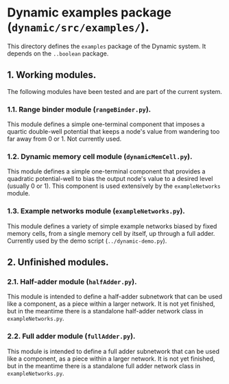# Dynamic examples package (`dynamic/src/examples/`).

This directory defines the `examples` package of the Dynamic system.
It depends on the `..boolean` package.

## 1. Working modules.

The following modules have been tested and are part of the current system.

### 1.1. Range binder module (`rangeBinder.py`).

This module defines a simple one-terminal component that imposes a quartic
double-well potential that keeps a node's value from wandering too far away
from 0 or 1.  Not currently used.

### 1.2. Dynamic memory cell module (`dynamicMemCell.py`).

This module defines a simple one-terminal component that provides a quadratic
potential-well to bias the output node's value to a desired level (usually 0 
or 1).  This component is used extensively by the `exampleNetworks` module.

### 1.3. Example networks module (`exampleNetworks.py`).

This module defines a variety of simple example networks biased by fixed
memory cells, from a single memory cell by itself, up through a full adder.
Currently used by the demo script (`../dynamic-demo.py`).

## 2. Unfinished modules.

### 2.1. Half-adder module (`halfAdder.py`).

This module is intended to define a half-adder subnetwork that can be used 
like a component, as a piece within a larger network.  It is not yet
finished, but in the meantime there is a standalone half-adder network class
in `exampleNetworks.py`.

### 2.2. Full adder module (`fullAdder.py`).

This module is intended to define a full adder subnetwork that can be used 
like a component, as a piece within a larger network.  It is not yet
finished, but in the meantime there is a standalone full adder network class
in `exampleNetworks.py`.
